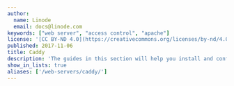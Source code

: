 ```yaml
---
author:
  name: Linode
  email: docs@linode.com
keywords: ["web server", "access control", "apache"]
license: '[CC BY-ND 4.0](https://creativecommons.org/licenses/by-nd/4.0)'
published: 2017-11-06
title: Caddy
description: 'The guides in this section will help you install and configure the Caddy web server, a extensible, cross-platform, open-source, web server written in the Go Language.'
show_in_lists: true
aliases: ['/web-servers/caddy/']
---
```


